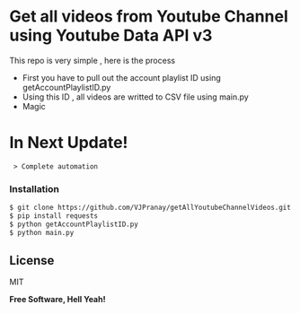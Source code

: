# Get all videos from Youtube Channel using Youtube Data API v3

This repo is very simple , here is the process

  - First you have to pull out the account playlist ID using getAccountPlaylistID.py
  - Using this ID  , all videos are writted to CSV file using main.py
  - Magic

# In Next Update!

     > Complete automation

### Installation
```sh
$ git clone https://github.com/VJPranay/getAllYoutubeChannelVideos.git
$ pip install requests
$ python getAccountPlaylistID.py
$ python main.py
```


License
----

MIT


**Free Software, Hell Yeah!**


